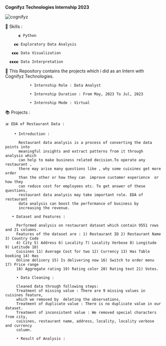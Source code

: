 <b> Cognifyz Technologies Internship 2023 </b> 

![cognifyz](https://github.com/ShyamashreeGhorai1/Cognifyz-Technologies-Data-Analyst-Internship-2023/assets/131132617/e5657d8f-1b7f-40e1-ba08-75cbdd09c429)

   🧿 Skills :

          ◐ Python 
          
        ◐◐ Exploratory Data Analysis
        
       ◐◐◐ Data Visualization
       
      ◐◐◐◐ Data Interpretation 
      
   🚀 This Repository contains the projects which i did as an Intern with Cognifyz Technologies.

               • Internship Role : Data Analyst
               
               • Internship Duration : From May, 2023 To Jul, 2023
               
               • Internship Mode : Virtual

📚 Projects :

    📊 EDA of Restaurant Data :

        • Introduction :
       
          Restaurant data analysis is a process of converting the data points into 
          meaningful insights and extract patterns from it through analysis which 
          can help to make business related decision.To operate any restaurant ,
          there may arise many questions like , why some cuisines get more order 
          than the other or how they can  improve customer experience  or how they 
          can reduce cost for employees etc. To get answer of these questions, 
          restaurant data analysis may take important role. EDA of restaurant
          data analysis can boost the performance of business by 
          increasing the revenue.

       • Dataset and Features : 
      
         Performed analysis on restaurant dataset which contain 9551 rows and 21 columns. 
         Features of the dataset are : 1) Restaurant ID 2) Restaurant Name 3) Country Code
         4) City 5) Address 6) Locality 7) Locality Verbose 8) Longitude 9) Latitude 10)
         Cuisines 11) Average Cost for two 12) Currency 13) Has Table booking 14) Has
         Online delivery 15) Is delivering now 16) Switch to order menu 17) Price range
         18) Aggregate rating 19) Rating color 20) Rating text 21) Votes.

         • Data Cleaning :

         Cleaned data through following steps:
         Treatment of missing value : There are 9 missing values in cuisines feature,
         which we removed by  deleting the observations.
         Treatment of duplicate value : There is no duplicate value in our dataset.
         Treatment of inconsistent value : We removed special characters from city, 
         cuisines, restaurant name, address, locality, locality verbose and currency
         column.

         • Result of Analysis :

         










